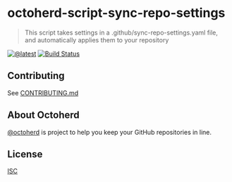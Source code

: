 # octoherd-script-sync-repo-settings

> This script takes settings in a .github/sync-repo-settings.yaml file, and automatically applies them to your repository

[![@latest](https://img.shields.io/npm/v/octoherd-script-sync-repo-settings.svg)](https://www.npmjs.com/package/octoherd-script-sync-repo-settings)
[![Build Status](https://github.com/oscard0m/octoherd-script-sync-repo-settings/workflows/Test/badge.svg)](https://github.com/oscard0m/octoherd-script-sync-repo-settings/actions?query=workflow%3ATest+branch%3Amain)

## Contributing

See [CONTRIBUTING.md](CONTRIBUTING.md)

## About Octoherd

[@octoherd](https://github.com/octoherd/) is project to help you keep your GitHub repositories in line.

## License

[ISC](LICENSE.md)
